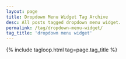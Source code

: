 ```yaml
---
layout: page
title: Dropdown Menu Widget Tag Archive
desc: All posts tagged dropdown menu widget.
permalink: /tag/dropdown-menu-widget/
tag_title: 'dropdown menu widget'
---
```


{% include tagloop.html tag=page.tag_title %}
